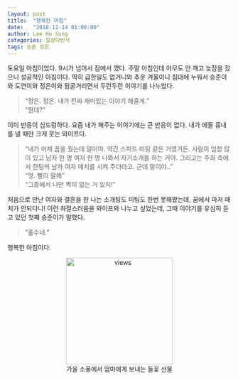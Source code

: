 ```yaml
---
layout: post
title:  "행복한 아침"
date:   "2018-12-14 01:00:00"
author: Lee Ho Sung
categories: 일상다반사
tags: 승준 정은
---
```


토요일 아침이었다. 9시가 넘어서 잠에서 깼다. 주말 아침인데 아무도 안 깨고 늦잠을 잤으니 성공적인 아침이다. 
딱히 급한일도 없거니와 추운 겨울이니 침대에 누워서 승준이와 도연이와 정은이와 뒹굴거리면서 두런두런 이야기를 나누었다.  

> “정은. 정은. 내가 진짜 재미있는 이야기 해줄게.”   
> “뭔데?”  

이미 반응이 심드렁하다. 요즘 내가 해주는 이야기에는 큰 반응이 없다. 내가 애들 흉내를 낼 때만 크게 웃는 와이프다.  

> “내가 어제 꿈을 꿨는데 말이야. 약간 스피드 미팅 같은 거였거든. 사람이 엄청 많이 있고 남자 한 명 여자 한 명 나와서 자기소개를 하는 거야. 그리고는 주최 측에서 한팀씩 남자 여자 매치를 시켜 주더라고. 근데 말이야..”   
> “엉. 빨리 말해”   
> “그중에서 나만 짝이 없는 거 있지!”   

처음으로 만난 여자와 결혼을 한 나는 소개팅도 미팅도 한번 못해봤는데, 꿈에서 마저 매치가 안되다니! 
이런 좌절스러움을 와이프와 나누고 싶었는데,  그때 이야기를 유심히 듣고 있던 첫째 승준이가 말했다.  

> “홀수네.” 

행복한 아침이다.

<center>
	<figure>
		<img src="https://blog.novice.io/assets/행복한아침-1.jpg" width="240" alt="views">
		<figcaption>가을 소풍에서 엄마에게 보내는 들꽃 선물</figcaption>
	</figure>
</center>
